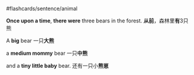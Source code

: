 #flashcards/sentence/animal

**Once upon a time**, **there were** three bears in the forest.
**从前**，森林里**有**3只熊

A **big** bear 
一只**大熊**

a **medium mommy** bear
 一只**中熊**

and a **tiny little baby** bear.
还有一只小**熊崽**
